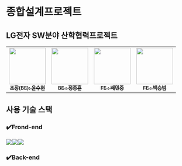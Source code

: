 # 종합설계프로젝트


## LG전자 SW분야 산학협력프로젝트



<table>
  <tbody>
    <tr>
      <td align="center"><a href="https://github.com/yS2h"><img src="" width="100px;" alt=""/><br /><sub><b>조장(BE): 윤수현</b></sub></a><br /></td>
      <td align="center"><a href="https://github.com/skeep194"><img src="" width="100px;" alt=""/><br /><sub><b>BE : 정종훈</b></sub></a><br /></td>
      <td align="center"><a href="https://github.com/go-minjung"><img src="" width="100px;" alt=""/><br /><sub><b>FE : 배민중</b></sub></a><br /></td>
      <td align="center"><a href="https://github.com/seung365"><img src="" width="100px;" alt=""/><br /><sub><b>FE : 백승범</b></sub></a><br /></td>
    </tr>
  </tbody>
</table>

## 사용 기술 스택

### ✔️Frond-end
<img src="https://img.shields.io/badge/React-61DAFB?style=for-the-badge&logo=React&logoColor=black"><img src="https://img.shields.io/badge/chakraui-319795?style=for-the-badge&logo=chakraui&logoColor=white"><img src="https://img.shields.io/badge/reactquery-FF4154?style=for-the-badge&logo=reactquery&logoColor=purple">

### ✔️Back-end
